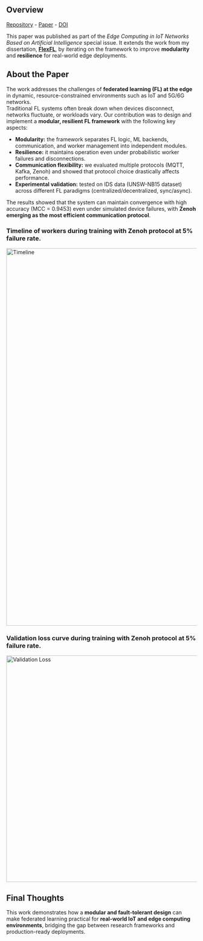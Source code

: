 ## Overview

[Repository](https://github.com/leoalmPT/FlexFL/tree/MDPI) - [Paper](/files/papers/sensors2025/paper.pdf) - [DOI](https://doi.org/10.3390/s25123812)

This paper was published as part of the *Edge Computing in IoT Networks Based on Artificial Intelligence* special issue. It extends the work from my dissertation, [**FlexFL**](/projects/flexfl), by iterating on the framework to improve **modularity** and **resilience** for real-world edge deployments.  

## About the Paper

The work addresses the challenges of **federated learning (FL) at the edge** in dynamic, resource-constrained environments such as IoT and 5G/6G networks.  
Traditional FL systems often break down when devices disconnect, networks fluctuate, or workloads vary. Our contribution was to design and implement a **modular, resilient FL framework** with the following key aspects:

- **Modularity:** the framework separates FL logic, ML backends, communication, and worker management into independent modules.  
- **Resilience:** it maintains operation even under probabilistic worker failures and disconnections.  
- **Communication flexibility:** we evaluated multiple protocols (MQTT, Kafka, Zenoh) and showed that protocol choice drastically affects performance.  
- **Experimental validation:** tested on IDS data (UNSW-NB15 dataset) across different FL paradigms (centralized/decentralized, sync/async).  

The results showed that the system can maintain convergence with high accuracy (MCC = 0.9453) even under simulated device failures, with **Zenoh emerging as the most efficient communication protocol**.

### Timeline of workers during training with Zenoh protocol at 5% failure rate.

<img src="/files/papers/sensors2025/timeline.png" alt="Timeline" width="1000" />

### Validation loss curve during training with Zenoh protocol at 5% failure rate.

<img src="/files/papers/sensors2025/loss.png" alt="Validation Loss" width="600" />

## Final Thoughts

This work demonstrates how a **modular and fault-tolerant design** can make federated learning practical for **real-world IoT and edge computing environments**, bridging the gap between research frameworks and production-ready deployments.
